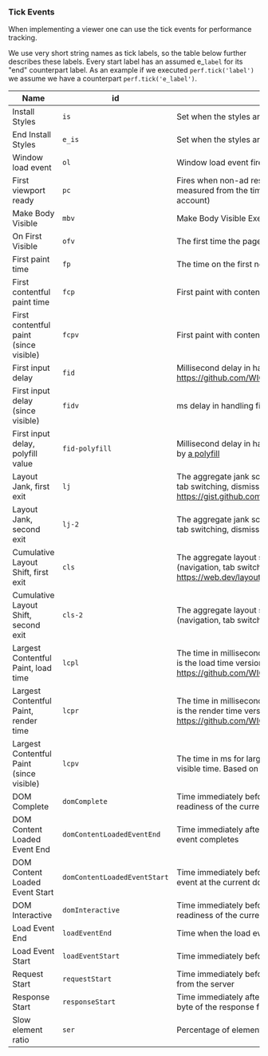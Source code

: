 <!---
Copyright 2015 The AMP HTML Authors. All Rights Reserved.

Licensed under the Apache License, Version 2.0 (the "License");
you may not use this file except in compliance with the License.
You may obtain a copy of the License at

      http://www.apache.org/licenses/LICENSE-2.0

Unless required by applicable law or agreed to in writing, software
distributed under the License is distributed on an "AS-IS" BASIS,
WITHOUT WARRANTIES OR CONDITIONS OF ANY KIND, either express or implied.
See the License for the specific language governing permissions and
limitations under the License.
-->

### Tick Events

When implementing a viewer one can use the tick events for performance tracking.

We use very short string names as tick labels, so the table below
further describes these labels.
Every start label has an assumed e\_`label` for its "end" counterpart label.
As an example if we executed `perf.tick('label')` we assume we have a counterpart
`perf.tick('e_label')`.

| Name                                     | id                           | Description                                                                                                                                                                                        |
| ---------------------------------------- | ---------------------------- | -------------------------------------------------------------------------------------------------------------------------------------------------------------------------------------------------- |
| Install Styles                           | `is`                         | Set when the styles are installed.                                                                                                                                                                 |
| End Install Styles                       | `e_is`                       | Set when the styles are done installing.                                                                                                                                                           |
| Window load event                        | `ol`                         | Window load event fired.                                                                                                                                                                           |
| First viewport ready                     | `pc`                         | Fires when non-ad resources above the fold fired their load event measured from the time the user clicks (So takes pre-rendering into account)                                                     |
| Make Body Visible                        | `mbv`                        | Make Body Visible Executes.                                                                                                                                                                        |
| On First Visible                         | `ofv`                        | The first time the page has been turned visible.                                                                                                                                                   |
| First paint time                         | `fp`                         | The time on the first non-blank paint of the page.                                                                                                                                                 |
| First contentful paint time              | `fcp`                        | First paint with content. See https://github.com/WICG/paint-timing                                                                                                                                 |
| First contentful paint (since visible)   | `fcpv`                       | First paint with content, offset by first visible time                                                                                                                                             |
| First input delay                        | `fid`                        | Millisecond delay in handling the first user input on the page. See https://github.com/WICG/event-timing                                                                                           |
| First input delay (since visible)        | `fidv`                       | ms delay in handling first input, offset by first visible                                                                                                                                          |
| First input delay, polyfill value        | `fid-polyfill`               | Millisecond delay in handling the first user input on the page, reported by [a polyfill](https://github.com/GoogleChromeLabs/first-input-delay)                                                    |
| Layout Jank, first exit                  | `lj`                         | The aggregate jank score when the user leaves the page (navigation, tab switching, dismissing application) for the first time. See https://gist.github.com/skobes/2f296da1b0a88cc785a4bf10a42bca07 |
| Layout Jank, second exit                 | `lj-2`                       | The aggregate jank score when the user leaves the page (navigation, tab switching, dismissing application) for the second time.                                                                    |
| Cumulative Layout Shift, first exit      | `cls`                        | The aggregate layout shift score when the user leaves the page (navigation, tab switching, dismissing application) for the first time. See https://web.dev/layout-instability-api                  |
| Cumulative Layout Shift, second exit     | `cls-2`                      | The aggregate layout shift score when the user leaves the page (navigation, tab switching, dismissing application) for the second time.                                                            |
| Largest Contentful Paint, load time      | `lcpl`                       | The time in milliseconds for the first contentful element to display. This is the load time version of this metric. See https://github.com/WICG/largest-contentful-paint                           |
| Largest Contentful Paint, render time    | `lcpr`                       | The time in milliseconds for the first contentful element to display. This is the render time version of this metric. https://github.com/WICG/largest-contentful-paint                             |
| Largest Contentful Paint (since visible) | `lcpv`                       | The time in ms for largest contentful element to display, offset by first visible time. Based on render time, falls back to load time.                                                             |
| DOM Complete                             | `domComplete`                | Time immediately before the browser sets the current document readiness of the current document to complete                                                                                        |
| DOM Content Loaded Event End             | `domContentLoadedEventEnd`   | Time immediately after the current document's DOMContentLoaded event completes                                                                                                                     |
| DOM Content Loaded Event Start           | `domContentLoadedEventStart` | Time immediately before the user agent fires the DOMContentLoaded event at the current document                                                                                                    |
| DOM Interactive                          | `domInteractive`             | Time immediately before the user agent sets the current document readiness of the current document to interactive                                                                                  |
| Load Event End                           | `loadEventEnd`               | Time when the load event of the current document is completed                                                                                                                                      |
| Load Event Start                         | `loadEventStart`             | Time immediately before the load event of the current document is fired                                                                                                                            |
| Request Start                            | `requestStart`               | Time immediately before the user agent starts requesting the resource from the server                                                                                                              |
| Response Start                           | `responseStart`              | Time immediately after the user agent's HTTP parser receives the first byte of the response from the server                                                                                        |
| Slow element ratio                       | `ser`                        | Percentage of elements laid out after entering viewport                                                                                                                                            |
